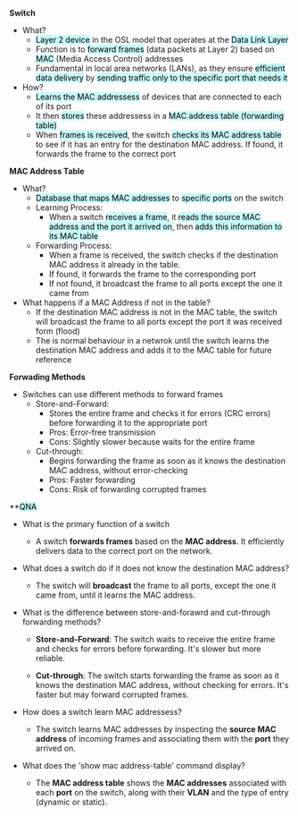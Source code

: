 **Switch**
- What?
	- <mark style="background: #ABF7F7A6;">Layer 2 device</mark> in the OSL model that operates at the <mark style="background: #ABF7F7A6;">Data Link Layer</mark>
	- Function is to <mark style="background: #ABF7F7A6;">forward frames</mark> (data packets at Layer 2) based on <mark style="background: #ABF7F7A6;">MAC</mark> (Media Access Control) addresses
	- Fundamental in local area networks (LANs), as they ensure <mark style="background: #ABF7F7A6;">efficient data delivery</mark> by <mark style="background: #ABF7F7A6;">sending traffic only to the specific port that needs it</mark>
- How?
	- <mark style="background: #ABF7F7A6;">Learns the MAC addressess</mark> of devices that are connected to each of its port
	- It then <mark style="background: #ABF7F7A6;">stores</mark> these addressess in a <mark style="background: #ABF7F7A6;">MAC address table (forwarding table)</mark>
	- When <mark style="background: #ABF7F7A6;">frames is received</mark>, the switch <mark style="background: #ABF7F7A6;">checks its MAC address table</mark> to see if it has an entry for the destination MAC address. If found, it forwards the frame to the correct port

**MAC Address Table**
- What?
	- <mark style="background: #ABF7F7A6;">Database that maps MAC addresses</mark> to <mark style="background: #ABF7F7A6;">specific ports</mark> on the switch
	- Learning Process:
		- When a switch <mark style="background: #ABF7F7A6;">receives a frame</mark>, it <mark style="background: #ABF7F7A6;">reads the source MAC address and the port it arrived on</mark>, then <mark style="background: #ABF7F7A6;">adds this information to its MAC table</mark>
	- Forwarding Process:
		- When a frame is received, the switch checks if the destination MAC address it already in the table. 
		- If found, it forwards the frame to the corresponding port
		- If not found, it broadcast the frame to all ports except the one it came from
- What happens if a MAC Address if not in the table?
	- If the destination MAC address is not in the MAC table, the switch will broadcast the frame to all ports except the port it was received form (flood)
	- The is normal behaviour in a netwrok until the switch learns the destination MAC address and adds it to the MAC table for future reference

**Forwading Methods**
- Switches can use different methods to forward frames
	- Store-and-Forward:
		- Stores the entire frame and checks it for errors (CRC errors) before forwarding it to the appropriate port
		- Pros: Error-free transmission
		- Cons: Slightly slower because waits for the entire frame
	- Cut-through:
		- Begins forwarding the frame as soon as it knows the destination MAC address, without error-checking
		- Pros: Faster forwarding
		- Cons: Risk of forwarding corrupted frames

**<mark style="background: #ABF7F7A6;">QNA</mark>
- What is the primary function of a switch
	- A switch **forwards frames** based on the **MAC address**. It efficiently delivers data to the correct port on the network.
	
- What does a switch do if it does not know the destination MAC address?
	- The switch will **broadcast** the frame to all ports, except the one it came from, until it learns the MAC address.
	
- What is the difference between store-and-forawrd and cut-through forwarding methods?
	- **Store-and-Forward**: The switch waits to receive the entire frame and checks for errors before forwarding. It's slower but more reliable.
    
	- **Cut-through**: The switch starts forwarding the frame as soon as it knows the destination MAC address, without checking for errors. It's faster but may forward corrupted frames.
	
- How does a switch learn MAC addressess?
	- The switch learns MAC addresses by inspecting the **source MAC address** of incoming frames and associating them with the **port** they arrived on.
	
- What does the 'show mac address-table' command display?
	- The **MAC address table** shows the **MAC addresses** associated with each **port** on the switch, along with their **VLAN** and the type of entry (dynamic or static).